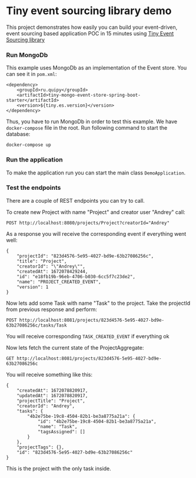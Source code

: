 # Tiny event sourcing library demo
This project demonstrates how easily you can build your event-driven, event sourcing based application POC in 15 minutes
using [Tiny Event Sourcing library](https://github.com/andrsuh/tiny-event-sourcing)

### Run MongoDb
This example uses MongoDb as an implementation of the Event store. You can see it in `pom.xml`:

```
<dependency>
    <groupId>ru.quipy</groupId>
    <artifactId>tiny-mongo-event-store-spring-boot-starter</artifactId>
    <version>${tiny.es.version}</version>
</dependency>
```

Thus, you have to run MongoDb in order to test this example. We have `docker-compose` file in the root. Run following command to start the database:

```
docker-compose up
```

### Run the application
To make the application run you can start the main class `DemoApplication`.

### Test the endpoints
There are a couple of REST endpoints you can try to call.

To create new Project with name "Project" and creator user "Andrey" call:

```
POST http://localhost:8080/projects/Project?creatorId="Andrey"
```

As a response you will receive the corresponding event if everything went well:

```
{
    "projectId": "823d4576-5e95-4027-bd9e-63b27086256c",
    "title": "Project",
    "creatorId": "\"Andrey\"",
    "createdAt": 1672078429244,
    "id": "e18fb19b-96eb-4706-b030-6cc5f7c23de2",
    "name": "PROJECT_CREATED_EVENT",
    "version": 1
}
```


Now lets add some Task with name "Task" to the project. Take the projectId from previous response and perform:

```
POST http://localhost:8081/projects/823d4576-5e95-4027-bd9e-63b27086256c/tasks/Task 
```

You will receive corresponding `TASK_CREATED_EVENT` if everything ok

Now lets fetch the current state of the ProjectAggregate:

```
GET http://localhost:8081/projects/823d4576-5e95-4027-bd9e-63b27086256c
```

You will receive something like this:

```
{
    "createdAt": 1672078820917,
    "updatedAt": 1672078820917,
    "projectTitle": "Project",
    "creatorId": "Andrey",
    "tasks": {
        "4b2e75be-19c8-4504-82b1-be3a8775a21a": {
            "id": "4b2e75be-19c8-4504-82b1-be3a8775a21a",
            "name": "Task",
            "tagsAssigned": []
        }
    },
    "projectTags": {},
    "id": "823d4576-5e95-4027-bd9e-63b27086256c"
}
```
 This is the project with the only task inside.
